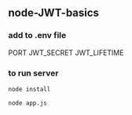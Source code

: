 ## node-JWT-basics

### add to .env file
PORT
JWT_SECRET
JWT_LIFETIME

### to run server
	node install

	node app.js
